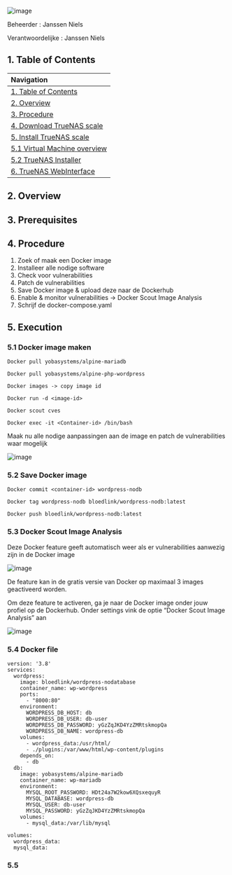 ![image](https://github.com/michaelthielemans/ProjectHosting/assets/119003253/6ce42726-73f1-466c-9075-a90863f076e0)

Beheerder : Janssen Niels

Verantwoordelijke : Janssen Niels

## 1. Table of Contents 

| Navigation |             
| :-------------------------------------------------  |
| [1. Table of Contents](#1-table-of-contents)             |
| [2. Overview](#2-minimum-hardware-requirements)  |
| [3. Procedure](#3-procedure)                     |
| [4. Download TrueNAS scale](#4-download-truenas-scale)       |
| [5. Install TrueNAS scale](#5-install-truenas-scale)         |
| [5.1 Virtual Machine overview](#51-virtual-machine-overview)     |
| [5.2 TrueNAS Installer](#52-truenas-installer)           |
| [6. TrueNAS WebInterface](#6-truenas-webinterface)         |

## 2. Overview

## 3. Prerequisites

## 4. Procedure

1.	Zoek of maak een Docker image
2.	Installeer alle nodige software
3.	Check voor vulnerabilities
4.	Patch de vulnerabilities
5.	Save Docker image & upload deze naar de Dockerhub
6.	Enable & monitor vulnerabilities -> Docker Scout Image Analysis
7.	Schrijf de docker-compose.yaml

## 5. Execution 

### 5.1 Docker image maken

```Docker pull yobasystems/alpine-mariadb```

```Docker pull yobasystems/alpine-php-wordpress```

```Docker images -> copy image id```

```Docker run -d <image-id>``` 

```Docker scout cves```

```Docker exec -it <Container-id> /bin/bash```

Maak nu alle nodige aanpassingen aan de image en patch de vulnerabilities waar mogelijk

![image](https://github.com/michaelthielemans/ProjectHosting/assets/119003253/d102250a-ae43-4f46-937f-7cb12b692f76)

### 5.2 Save Docker image

```Docker commit <container-id> wordpress-nodb```

```Docker tag wordpress-nodb bloedlink/wordpress-nodb:latest```

```Docker push bloedlink/wordpress-nodb:latest```


### 5.3 Docker Scout Image Analysis

Deze Docker feature geeft automatisch weer als er vulnerabilities aanwezig zijn in de Docker image

![image](https://github.com/michaelthielemans/ProjectHosting/assets/119003253/63ef4fb0-4017-4ecb-8fa1-d88ba8fb97cf)

De feature kan in de gratis versie van Docker op maximaal 3 images geactiveerd worden.

Om deze feature te activeren, ga je naar de Docker image onder jouw profiel op de Dockerhub. Onder settings vink de optie “Docker Scout Image Analysis” aan

![image](https://github.com/michaelthielemans/ProjectHosting/assets/119003253/0216cb86-b775-4276-a4c6-dd248f1927ce)


### 5.4 Docker file 
```
version: '3.8'
services:
  wordpress:
    image: bloedlink/wordpress-nodatabase
    container_name: wp-wordpress
    ports:
      - "8000:80"
    environment:
      WORDPRESS_DB_HOST: db
      WORDPRESS_DB_USER: db-user
      WORDPRESS_DB_PASSWORD: yGzZqJKD4YzZMRtskmopQa
      WORDPRESS_DB_NAME: wordpress-db
    volumes:
      - wordpress_data:/usr/html/
      - ./plugins:/var/www/html/wp-content/plugins
    depends_on:
      - db
  db:
    image: yobasystems/alpine-mariadb
    container_name: wp-mariadb
    environment:
      MYSQL_ROOT_PASSWORD: HDt24a7W2kow6XQsxequyR
      MYSQL_DATABASE: wordpress-db
      MYSQL_USER: db-user
      MYSQL_PASSWORD: yGzZqJKD4YzZMRtskmopQa
    volumes:
      - mysql_data:/var/lib/mysql

volumes:
  wordpress_data:
  mysql_data:
```

### 5.5
